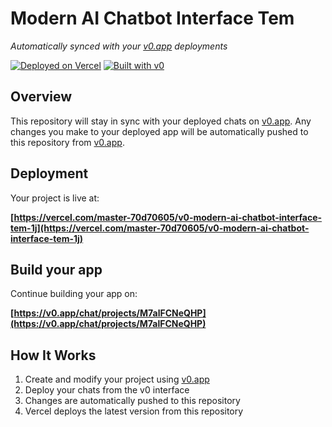 # Modern AI Chatbot Interface Tem

*Automatically synced with your [v0.app](https://v0.app) deployments*

[![Deployed on Vercel](https://img.shields.io/badge/Deployed%20on-Vercel-black?style=for-the-badge&logo=vercel)](https://vercel.com/master-70d70605/v0-modern-ai-chatbot-interface-tem-1j)
[![Built with v0](https://img.shields.io/badge/Built%20with-v0.app-black?style=for-the-badge)](https://v0.app/chat/projects/M7alFCNeQHP)

## Overview

This repository will stay in sync with your deployed chats on [v0.app](https://v0.app).
Any changes you make to your deployed app will be automatically pushed to this repository from [v0.app](https://v0.app).

## Deployment

Your project is live at:

**[https://vercel.com/master-70d70605/v0-modern-ai-chatbot-interface-tem-1j](https://vercel.com/master-70d70605/v0-modern-ai-chatbot-interface-tem-1j)**

## Build your app

Continue building your app on:

**[https://v0.app/chat/projects/M7alFCNeQHP](https://v0.app/chat/projects/M7alFCNeQHP)**

## How It Works

1. Create and modify your project using [v0.app](https://v0.app)
2. Deploy your chats from the v0 interface
3. Changes are automatically pushed to this repository
4. Vercel deploys the latest version from this repository